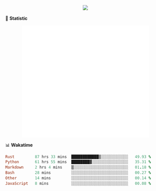 <!-- https://github.com/DenverCoder1/readme-typing-svg -->
<p align="center">
<img src="https://readme-typing-svg.demolab.com?font=Orbitron&size=25&pause=1000&center=true&vCenter=true&random=false&width=600&lines=Welcome+to+my+GitHub+profile+page!" />



🌟 **Statistic**

<p align="center">
  <img width="400" align="top" src="https://github.com/fllesser/fllesser/blob/main/left.svg" />
  <img width="400" align="top" src="https://github.com/fllesser/fllesser/blob/main/right.svg" />
</p>


📊 **Wakatime**
<!--START_SECTION:waka-->

```ruby
Rust         87 hrs 33 mins  ████████████▒░░░░░░░░░░░░   49.93 %
Python       61 hrs 55 mins  ████████▓░░░░░░░░░░░░░░░░   35.31 %
Markdown     2 hrs 4 mins    ▒░░░░░░░░░░░░░░░░░░░░░░░░   01.18 %
Bash         28 mins         ░░░░░░░░░░░░░░░░░░░░░░░░░   00.27 %
Other        14 mins         ░░░░░░░░░░░░░░░░░░░░░░░░░   00.14 %
JavaScript   8 mins          ░░░░░░░░░░░░░░░░░░░░░░░░░   00.08 %
```

<!--END_SECTION:waka-->


